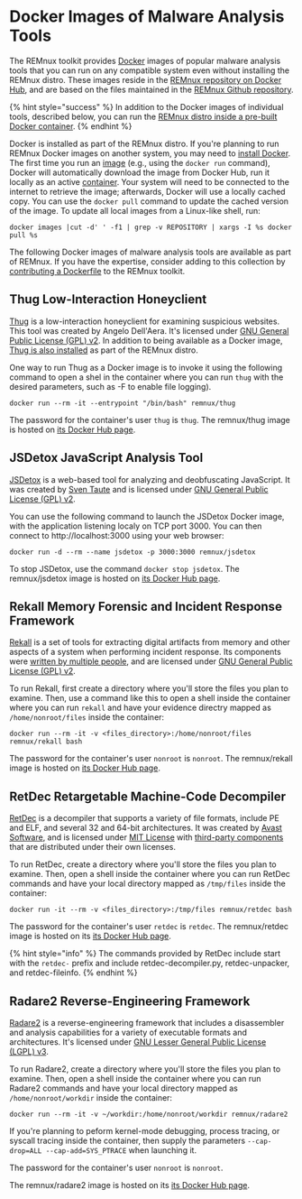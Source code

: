 # Docker Images of Malware Analysis Tools

The REMnux toolkit provides [Docker](https://www.docker.com) images of popular malware analysis tools that you can run on any compatible system even without installing the REMnux distro. These images reside in the [REMnux repository on Docker Hub](https://hub.docker.com/u/remnux), and are based on the files maintained in the [REMnux Github repository](https://github.com/REMnux/docker).

{% hint style="success" %}
In addition to the Docker images of individual tools, described below, you can run the [REMnux distro inside a pre-built Docker container](../install-distro/remnux-as-a-container.md).
{% endhint %}

Docker is installed as part of the REMnux distro. If you're planning to run REMnux Docker images on another system, you may need to [install Docker](https://docs.docker.com/get-docker/). The first time you run an [image](https://jfrog.com/knowledge-base/a-beginners-guide-to-understanding-and-building-docker-images/) \(e.g., using the `docker run` command\), Docker will automatically download the image from Docker Hub, run it locally as an active [container](https://www.docker.com/resources/what-container). Your system will need to be connected to the internet to retrieve the image; afterwards, Docker will use a locally cached copy. You can use the `docker pull` command to update the cached version of the image. To update all local images from a Linux-like shell, run:

```text
docker images |cut -d' ' -f1 | grep -v REPOSITORY | xargs -I %s docker pull %s
```

The following Docker images of malware analysis tools are available as part of REMnux. If you have the expertise, consider adding to this collection by [contributing a Dockerfile](../get-involved/add-or-update-tools/contribute-dockerfile.md) to the REMnux toolkit.

## Thug Low-Interaction Honeyclient <a id="thug"></a>

[Thug](https://github.com/buffer/thug) is a low-interaction honeyclient for examining suspicious websites. This tool was created by Angelo Dell'Aera. It's licensed under [GNU General Public License \(GPL\) v2](https://github.com/buffer/thug/blob/master/LICENSE.txt). In addition to being available as a Docker image, [Thug is also installed](../discover-the-tools/explore+network+interactions/connecting.md#thug) as part of the REMnux distro.

One way to run Thug as a Docker image is to invoke it using the following command to open a shel in the container where you can run `thug` with the desired parameters, such as -F to enable file logging\).

```text
docker run --rm -it --entrypoint "/bin/bash" remnux/thug
```

The password for the container's user `thug` is `thug`. The remnux/thug image is hosted on [its Docker Hub page](https://hub.docker.com/repository/docker/remnux/thug).

## JSDetox JavaScript Analysis Tool <a id="jsdetox"></a>

[JSDetox](http://www.relentless-coding.com/projects/jsdetox) is a web-based tool for analyzing and deobfuscating JavaScript. It was created by [Sven Taute](https://twitter.com/sven_t) and is licensed under [GNU General Public License \(GPL\) v2](https://github.com/svent/jsdetox).

You can use the following command to launch the JSDetox Docker image, with the application listening localy on TCP port 3000. You can then connect to http://localhost:3000 using your web browser:

```text
docker run -d --rm --name jsdetox -p 3000:3000 remnux/jsdetox
```

To stop JSDetox, use  the command `docker stop jsdetox`. The remnux/jsdetox image is hosted on [its Docker Hub page](https://hub.docker.com/r/remnux/jsdetox/).

## Rekall Memory Forensic and Incident Response Framework <a id="rekall"></a>

[Rekall](https://github.com/google/rekall) is a set of tools for extracting digital artifacts from memory and other aspects of a system when performing incident response. Its components were [written by multiple people](https://github.com/google/rekall/blob/master/AUTHORS.md), and are licensed under  [GNU General Public License \(GPL\) v2](https://github.com/google/rekall/blob/master/LICENSE.txt). 

To run Rekall, first create a directory where you'll store the files you plan to examine. Then, use a command like this to open a shell inside the container where you can run `rekall` and have your evidence directry mapped as `/home/nonroot/files` inside the container:

```text
docker run --rm -it -v <files_directory>:/home/nonroot/files remnux/rekall bash
```

The password for the container's user `nonroot` is `nonroot`. The remnux/rekall image is hosted on [its Docker Hub page](https://hub.docker.com/repository/docker/remnux/rekall).

## RetDec Retargetable Machine-Code Decompiler <a id="retdec"></a>

[RetDec](https://retdec.com) is a decompiler that supports a variety of file formats, include PE and ELF, and several 32 and 64-bit architectures. It was created by [Avast Software](https://www.avast.com), and is licensed under [MIT License](https://github.com/avast/retdec/blob/master/LICENSE) with [third-party components](https://github.com/avast/retdec/blob/master/LICENSE-THIRD-PARTY) that are distributed under their own licenses.

To run RetDec, create a directory where you'll store the files you plan to examine. Then,  open a shell inside the container where you can run RetDec commands and have your local directory mapped as `/tmp/files` inside the container:

```text
docker run -it --rm -v <files_directory>:/tmp/files remnux/retdec bash
```

The password for the container's user `retdec` is `retdec`. The remnux/retdec image is hosted on its [its Docker Hub page](https://hub.docker.com/repository/docker/remnux/retdec).

{% hint style="info" %}
The commands provided by RetDec include start with the `retdec-` prefix and include retdec-decompiler.py, retdec-unpacker, and retdec-fileinfo.
{% endhint %}

## Radare2 Reverse-Engineering Framework <a id="radare2"></a>

[Radare2](https://www.radare.org/) is a reverse-engineering framework that includes a disassembler and analysis capabilities for a variety of executable formats and architectures. It's licensed under [GNU Lesser General Public License \(LGPL\) v3](https://github.com/radareorg/radare2/blob/master/COPYING).

To run Radare2, create a directory where you'll store the files you plan to examine. Then,  open a shell inside the container where you can run Radare2 commands and have your local directory mapped as `/home/nonroot/workdir` inside the container:

```text
docker run --rm -it -v ~/workdir:/home/nonroot/workdir remnux/radare2
```

If you're planning to peform kernel-mode debugging, process tracing, or syscall tracing inside the container, then supply the parameters `--cap-drop=ALL --cap-add=SYS_PTRACE` when launching it.

The password for the container's user `nonroot` is `nonroot`.

The remnux/radare2 image is hosted on its [its Docker Hub page](https://hub.docker.com/repository/docker/remnux/radare2).

